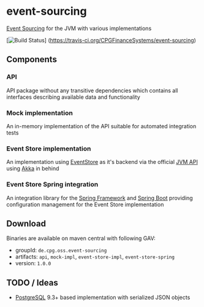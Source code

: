 # event-sourcing
[Event Sourcing](https://msdn.microsoft.com/en-us/library/dn589792.aspx) for the JVM with various implementations

[![Build Status](https://api.travis-ci.org/CPGFinanceSystems/event-sourcing.svg?branch=master)]
(https://travis-ci.org/CPGFinanceSystems/event-sourcing)

## Components

### API

API package without any transitive dependencies which contains all interfaces describing available data and functionality

### Mock implementation

An in-memory implementation of the API suitable for automated integration tests

### Event Store implementation

An implementation using [EventStore](https://www.geteventstore.com) as it's backend via the official
[JVM API](https://github.com/EventStore/EventStore.JVM) using [Akka](http://www.akka.io) in behind

### Event Store Spring integration

An integration library for the [Spring Framework](http://www.spring.io) and [Spring Boot](http://projects.spring.io/spring-boot)
providing configuration management for the Event Store implementation

## Download

Binaries are available on maven central with following GAV:

- groupId: `de.cpg.oss.event-sourcing`
- artifacts: `api`, `mock-impl`, `event-store-impl`, `event-store-spring`
- version: `1.0.0`

## TODO / Ideas

* [PostgreSQL](http://www.postgresql.org) 9.3+ based implementation with serialized JSON objects
